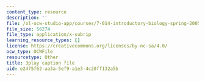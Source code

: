 ```yaml
---
content_type: resource
description: ''
file: /ol-ocw-studio-app/courses/7-014-introductory-biology-spring-2005/e2475f62aa3a5ef9a1e34c20ff132a5b_6BPDK1b3jDg.vtt
file_size: 56274
file_type: application/x-subrip
learning_resource_types: []
license: https://creativecommons.org/licenses/by-nc-sa/4.0/
ocw_type: OCWFile
resourcetype: Other
title: 3play caption file
uid: e2475f62-aa3a-5ef9-a1e3-4c20ff132a5b
---
```

